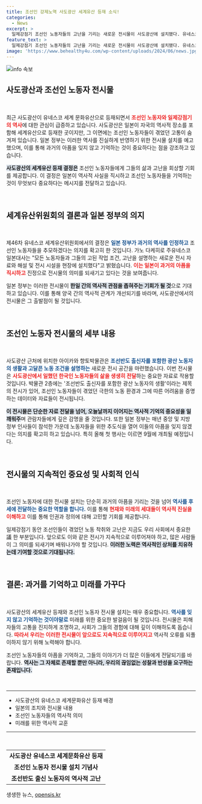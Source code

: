 ```yaml
---
title: 조선인 강제노역 사도광산 세계유산 등재 소식!
categories:
  - News
excerpt: >
  일제강점기 조선인 노동자들의 고난을 기리는 새로운 전시물이 사도광산에 설치됐다. 유네스코 세계유산 등재 결정과 함께, 일본은 모든 노동자의 헌신을 추모하며 과거의 아픔을 정당하게 반영하기 위한 노력을 다짐했다.
feature_text: >
  일제강점기 조선인 노동자들의 고난을 기리는 새로운 전시물이 사도광산에 설치됐다. 유네스코 세계유산 등재 결정과 함께, 일본은 모든 노동자의 헌신을 추모하며 과거의 아픔을 정당하게 반영하기 위한 노력을 다짐했다.
image: 'https://www.behealthy4u.com/wp-content/uploads/2024/06/news.jpg'
---
```


<p><img src="https://www.behealthy4u.com/wp-content/uploads/2024/06/news.jpg" alt="info 속보" /></p>

<h2 data-ke-size="size26">사도광산과 조선인 노동자 전시물</h2>

<p data-ke-size="size16">&nbsp;</p>

<p>최근 사도광산이 유네스코 세계 문화유산으로 등재되면서 <b><span style="color: #ee2323;">조선인 노동자와 일제강점기의 역사</span></b>에 대한 관심이 급증하고 있습니다. 사도광산은 일본이 자국의 역사적 장소를 포함해 세계유산으로 등재한 곳이지만, 그 이면에는 조선인 노동자들이 겪었던 고통이 숨겨져 있습니다. 일본 정부는 이러한 역사를 진실하게 반영하기 위한 전시물 설치를 예고했으며, 이를 통해 과거의 아픔을 잊지 않고 기억하는 것이 중요하다는 점을 강조하고 있습니다. </p>

<p><b><span style="background-color: #21538527;">사도광산의 세계유산 등재 결정은</span></b> 조선인 노동자들에게 그들의 삶과 고난을 회상할 기회를 제공합니다. 이 결정은 일본이 역사적 사실을 직시하고 조선인 노동자들을 기억하는 것이 무엇보다 중요하다는 메시지를 전달하고 있습니다.</p>

<p data-ke-size="size16">&nbsp;</p>

<h2 data-ke-size="size26">세계유산위원회의 결론과 일본 정부의 의지</h2>

<p data-ke-size="size16">&nbsp;</p>

<p>제46차 유네스코 세계유산위원회에서의 결정은 <b><span style="color: #1a5490;">일본 정부가 과거의 역사를 인정하고</span></b> 조선인 노동자들을 추모하겠다는 의지를 확고히 한 것입니다. 가노 다케히로 주유네스코 일본대사는 "모든 노동자들과 그들의 고된 작업 조건, 고난을 설명하는 새로운 전시 자료와 해설 및 전시 시설을 현장에 설치했다"고 밝혔습니다. <b><span style="color: #ee2323;">이는 일본이 과거의 아픔을 직시하고</span></b> 진정으로 전시물의 의미를 되새기고 있다는 것을 보여줍니다. </p>

<p>일본 정부는 이러한 전시물이 <b><span style="background-color: #21538527;">한일 간의 역사적 관점을 좁혀주는 기회가 될 것</span></b>으로 기대하고 있습니다. 이를 통해 양국 간의 역사적 관계가 개선되기를 바라며, 사도광산에서의 전시물은 그 출발점이 될 것입니다.</p>

<p data-ke-size="size16">&nbsp;</p>

<h2 data-ke-size="size26">조선인 노동자 전시물의 세부 내용</h2>

<p data-ke-size="size16">&nbsp;</p>

<p>사도광산 근처에 위치한 아이카와 향토박물관은 <b><span style="color: #1a5490;">조선반도 출신자를 포함한 광산 노동자의 생활과 고달픈 노동 조건을 설명하는</span></b> 새로운 전시 공간을 마련했습니다. 이번 전시물은 <b><span style="color: #ee2323;">사도광산에서 일했던 한국인 노동자들의 삶을 생생히 전달</span></b>하는 중요한 자료로 작용할 것입니다. 박물관 2층에는 '조선반도 출신자를 포함한 광산 노동자의 생활'이라는 제목의 전시가 있어, 조선인 노동자들이 겪었던 극한의 노동 환경과 그에 따른 어려움을 증명하는 데이터와 자료들이 전시됩니다.</p>

<p><b><span style="background-color: #21538527;">이 전시물은 단순한 자료 전달을 넘어, 오늘날까지 이어지는 역사적 기억의 중요성을 일깨워주</span></b>며 관람자들에게 깊은 감명을 줄 것입니다. 또한 일본 정부는 매년 중앙 및 지방 정부 인사들이 참석한 가운데 노동자들을 위한 추도식을 열어 이들의 아픔을 잊지 않겠다는 의지를 확고히 하고 있습니다. 특히 올해 첫 행사는 이르면 9월에 개최될 예정입니다.</p>

<p data-ke-size="size16">&nbsp;</p>

<h2 data-ke-size="size26">전시물의 지속적인 중요성 및 사회적 인식</h2>

<p data-ke-size="size16">&nbsp;</p>

<p>조선인 노동자에 대한 전시물 설치는 단순히 과거의 아픔을 기리는 것을 넘어 <b><span style="color: #1a5490;">역사를 후세에 전달하는 중요한 역할을 합니다.</span></b> 이를 통해 <b><span style="color: #ee2323;">현재와 미래의 세대들이 역사적 진실을 이해하고</span></b> 이를 통해 인권과 정의에 대해 고민할 기회를 제공합니다. </p>

<p>일제강점기 동안 조선인들이 겪었던 노동 착취와 고난은 지금도 우리 사회에서 중요한議 한 부분입니다. 앞으로도 이와 같은 전시가 지속적으로 이루어져야 하고, 많은 사람들이 그 의미를 되새기며 배워나가야 할 것입니다. <b><span style="background-color: #21538527;">이러한 노력은 역사적인 상처를 치유하는데 기여할 것으로 기대됩니다.</span></b></p>

<p data-ke-size="size16">&nbsp;</p>

<h2 data-ke-size="size26">결론: 과거를 기억하고 미래를 가꾸다</h2>

<p data-ke-size="size16">&nbsp;</p>

<p>사도광산의 세계유산 등재와 조선인 노동자 전시물 설치는 매우 중요합니다. <b><span style="color: #1a5490;">역사를 잊지 않고 기억하는 것이야말로</span></b> 미래를 위한 중요한 발걸음이 될 것입니다. 전시물은 피해자들의 고통을 진지하게 조명하고, 사회가 그들의 경험에 대해 깊이 이해하도록 돕습니다. <b><span style="color: #ee2323;">따라서 우리는 이러한 전시물이 앞으로도 지속적으로 이루어지고</span></b> 역사적 오류를 되풀이하지 않기 위해 노력해야 합니다. </p>

<p>조선인 노동자들의 아픔을 기억하고, 그들의 이야기가 더 많은 이들에게 전달되기를 바랍니다. <b><span style="background-color: #21538527;">역사는 그 자체로 존재할 뿐만 아니라, 우리의 끊임없는 성찰과 반성을 요구하는 존재입니다.</span></b></p>

<p data-ke-size="size16">&nbsp;</p>

<hr>

<ul>
  <li>사도광산의 유네스코 세계문화유산 등재 배경</li>
  <li>일본의 조치와 전시물 내용</li>
  <li>조선인 노동자들의 역사적 의미</li>
  <li>미래를 위한 역사적 교훈</li>
</ul>

<hr>

<p data-ke-size="size16">&nbsp;</p>

<table style="width: 100%;">
  <tbody>
    <tr>
      <td style="text-align: center; height: 17px;"><b>사도광산 유네스코 세계문화유산 등재</b></td>
    </tr>
    <tr>
      <td style="text-align: center; height: 17px;"><b>조선인 노동자 전시물 설치 기념사</b></td>
    </tr>
    <tr>
      <td style="text-align: center; height: 17px;"><b>조선반도 출신 노동자의 역사적 고난</b></td>
    </tr>
  </tbody>
</table>
생생한 뉴스, <a href="https://opensis.kr" rel="dofollow">opensis.kr</a>


